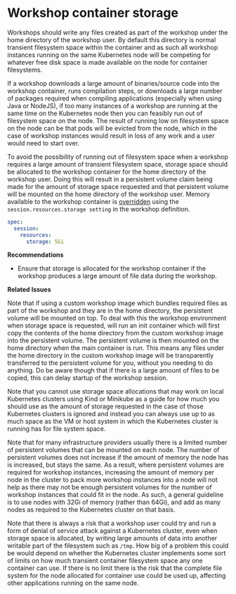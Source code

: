 Workshop container storage
==========================

Workshops should write any files created as part of the workshop under the home directory of the workshop user. By default this directory is normal transient filesystem space within the container and as such all workshop instances running on the same Kubernetes node will be competing for whatever free disk space is made available on the node for container filesystems.

If a workshop downloads a large amount of binaries/source code into the workshop container, runs compilation steps, or downloads a large number of packages required when compiling applications (especially when using Java or NodeJS), if too many instances of a workshop are running at the same time on the Kubernetes node then you can feasibly run out of filesystem space on the node. The result of running low on filesystem space on the node can be that pods will be evicted from the node, which in the case of workshop instances would result in loss of any work and a user would need to start over.

To avoid the possibility of running out of filesystem space when a workshop requires a large amount of transient filesystem space, storage space should be allocated to the workshop container for the home directory of the workshop user. Doing this will result in a persistent volume claim being made for the amount of storage space requested and that persistent volume will be mounted on the home directory of the workshop user. Memory available to the workshop container is [overridden](mounting-a-persistent-volume) using the `session.resources.storage setting` in the workshop definition.

```yaml
spec:
  session:
    resources:
      storage: 5Gi
```

**Recommendations**

* Ensure that storage is allocated for the workshop container if the workshop produces a large amount of file data during the workshop.

**Related Issues**

Note that if using a custom workshop image which bundles required files as part of the workshop and they are in the home directory, the persistent volume will be mounted on top. To deal with this the workshop environment when storage space is requested, will run an init container which will first copy the contents of the home directory from the custom workshop image into the persistent volume. The persistent volume is then mounted on the home directory when the main container is run. This means any files under the home directory in the custom workshop image will be transparently transferred to the persistent volume for you, without you needing to do anything. Do be aware though that if there is a large amount of files to be copied, this can delay startup of the workshop session.

Note that you cannot use storage space allocations that may work on local Kubernetes clusters using Kind or Minikube as a guide for how much you should use as the amount of storage requested in the case of those Kubernetes clusters is ignored and instead you can always use up to as much space as the VM or host system in which the Kubernetes cluster is running has for file system space.

Note that for many infrastructure providers usually there is a limited number of persistent volumes that can be mounted on each node. The number of persistent volumes does not increase if the amount of memory the node has is increased, but stays the same. As a result, where persistent volumes are required for workshop instances, increasing the amount of memory per node in the cluster to pack more workshop instances into a node will not help as there may not be enough persistent volumes for the number of workshop instances that could fit in the node. As such, a general guideline is to use nodes with 32Gi of memory (rather than 64Gi), and add as many nodes as required to the Kubernetes cluster on that basis.

Note that there is always a risk that a workshop user could try and run a form of denial of service attack against a Kubernetes cluster, even when storage space is allocated, by writing large amounts of data into another writable part of the filesystem such as `/tmp`. How big of a problem this could be would depend on whether the Kubernetes cluster implements some sort of limits on how much transient container filesystem space any one container can use. If there is no limit there is the risk that the complete file system for the node allocated for container use could be used up, affecting other applications running on the same node.
